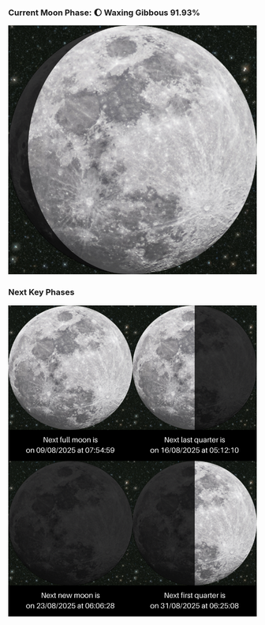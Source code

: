 ### Current Moon Phase: 🌔 Waxing Gibbous 91.93%
![Moon Phase](moonphase.png)
### Next Key Phases
![Gallery](gallery.png)